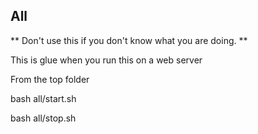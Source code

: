 All
---

** Don't use this if you don't know what you are doing. **

This is glue when you run this on a web server

From the top folder

bash all/start.sh

bash all/stop.sh



